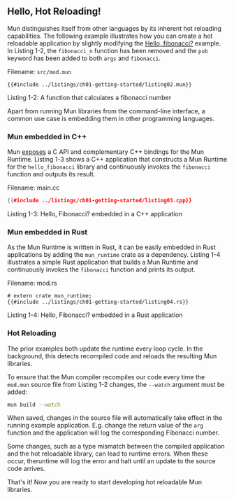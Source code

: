 ## Hello, Hot Reloading!

Mun distinguishes itself from other languages by its inherent hot reloading capabilities. 
The following example illustrates how you can create a hot reloadable application by slightly modifying the [Hello, fibonacci?](ch01-02-hello-fibonacci.md) example. 
In Listing 1-2, the `fibonacci_n` function has been removed and the `pub` keyword has been added to both `args` and `fibonacci`.

Filename: `src/mod.mun`

<!-- HACK: Add an extension to support hiding of Mun code -->
<!-- https://github.com/rust-lang/mdBook/pull/1339 -->
```mun
{{#include ../listings/ch01-getting-started/listing02.mun}}
```

<span class="caption">Listing 1-2: A function that calculates a fibonacci number</span>

Apart from running Mun libraries from the command-line interface, a common use case is embedding them in other programming languages.

### Mun embedded in C++

Mun [exposes](https://github.com/mun-lang/runtime-ffi) a C API and complementary C++ bindings for the Mun Runtime. 
Listing 1-3 shows a C++ application that constructs a Mun Runtime for the `hello_fibonacci` library and continuously invokes the `fibonacci` function and outputs its result.

Filename: main.cc

```cpp
{{#include ../listings/ch01-getting-started/listing03.cpp}}
```

<span class="caption">Listing 1-3: Hello, Fibonacci? embedded in a C++ application</span>

### Mun embedded in Rust

As the Mun Runtime is written in Rust, it can be easily embedded in Rust applications by adding the `mun_runtime` crate as a dependency. 
Listing 1-4 illustrates a simple Rust application that builds a Mun Runtime and continuously invokes the `fibonacci` function and prints its output.

Filename: mod.rs

```rust,no_run,noplaypen
# extern crate mun_runtime;
{{#include ../listings/ch01-getting-started/listing04.rs}}
```

<span class="caption">Listing 1-4: Hello, Fibonacci? embedded in a Rust application</span>

### Hot Reloading

The prior examples both update the runtime every loop cycle. 
In the background, this detects recompiled code and reloads the resulting Mun libraries.

To ensure that the Mun compiler recompiles our code every time the `mod.mun` source file from Listing 1-2 changes, the `--watch` argument must be added:

```bash
mun build --watch
```

When saved, changes in the source file will automatically take effect in the running example application.
E.g. change the return value of the `arg` function and the application will log the corresponding Fibonacci number.

Some changes, such as a type mismatch between the compiled application and the hot reloadable library, can lead to runtime errors.
When these occur, theruntime will log the error and halt until an update to the source code arrives.

That's it!
Now you are ready to start developing hot reloadable Mun libraries.
